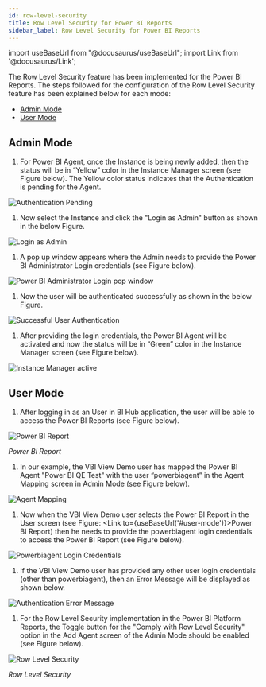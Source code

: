 ```yaml
---
id: row-level-security
title: Row Level Security for Power BI Reports
sidebar_label: Row Level Security for Power BI Reports
---
```


import useBaseUrl from "@docusaurus/useBaseUrl";
import Link from '@docusaurus/Link';

The Row Level Security feature has been implemented for the Power BI
Reports. The steps followed for the configuration of the Row Level
Security feature has been explained below for each mode:

- [Admin Mode](#admin-mode)
- [User Mode](#user-mode)

## Admin Mode

1. For Power BI Agent, once the Instance is being newly added, then the status will be in “Yellow” color in the Instance Manager screen (see Figure below). The Yellow color status indicates that the Authentication is pending for the Agent.

  <div class="center">
    <Zoom>
      <img alt="Authentication Pending" src={useBaseUrl('doc-images/admin-guide/admin-mode/rw1.jpg')}/>
    </Zoom>
  </div>

1. Now select the Instance and click the "Login as Admin" button as shown in the below Figure.

  <div class="center">
    <Zoom>
      <img alt="Login as Admin" src={useBaseUrl('doc-images/admin-guide/admin-mode/rw2.jpg')}/>
    </Zoom>
  </div>

1.  A pop up window appears where the Admin needs to provide the Power BI Administrator Login credentials (see Figure below).

  <div class="center">
    <Zoom>
      <img alt="Power BI Administrator Login pop window" src={useBaseUrl('doc-images/admin-guide/admin-mode/rw3.jpg')}/>
    </Zoom>
  </div>

1.  Now the user will be authenticated successfully as shown in the below Figure.

  <div class="center">
    <Zoom>
      <img alt="Successful User Authentication" src={useBaseUrl('doc-images/admin-guide/admin-mode/rw4.jpg')}/>
    </Zoom>
  </div>

1. After providing the login credentials, the Power BI Agent will be activated and now the status will be in “Green” color in the Instance Manager screen (see Figure below).

  <div class="center">
  <Zoom>
    <img alt="Instance Manager active" src={useBaseUrl('doc-images/admin-guide/admin-mode/rw5.jpg')}/>
  </Zoom>
  </div>

## User Mode

1.  After logging in as an User in BI Hub application, the user will be able to access the Power BI Reports (see Figure below).

  <div class="center">
    <Zoom>
      <img alt="Power BI Report" src={useBaseUrl('doc-images/admin-guide/user-mode/rw6.jpg')}/>
    </Zoom>
  </div>

  *Power BI Report*

1. In our example, the VBI View Demo user has mapped the Power BI Agent "Power BI QE Test" with the user “powerbiagent” in the Agent Mapping screen in Admin Mode (see Figure below).

  <div class="center">
    <Zoom>
      <img alt="Agent Mapping" src={useBaseUrl('doc-images/admin-guide/user-mode/rw7.jpg')}/>
    </Zoom>
  </div>

1. Now when the VBI View Demo user selects the Power BI Report in the User screen (see Figure: <Link to={useBaseUrl('#user-mode')}>Power BI Report</Link>) then he needs to provide the powerbiagent login credentials to access the Power BI Report (see Figure below).

  <div class="center">
    <Zoom>
      <img alt="Powerbiagent Login Credentials" src={useBaseUrl('doc-images/admin-guide/user-mode/rw8.jpg')}/>
    </Zoom>
  </div>

1. If the VBI View Demo user has provided any other user login credentials (other than powerbiagent), then an Error Message will be
    displayed as shown below.

  <div class="center">
    <Zoom>
      <img alt="Authentication Error Message" src={useBaseUrl('doc-images/admin-guide/user-mode/rw9.jpg')}/>
    </Zoom>
  </div>

1. For the Row Level Security implementation in the Power BI Platform Reports, the Toggle button for the "Comply with Row Level Security" option in the Add Agent screen of the Admin Mode should be enabled (see Figure below).

  <div class="center">
    <Zoom>
      <img alt="Row Level Security" src={useBaseUrl('doc-images/admin-guide/user-mode/rw10.jpg')}/>
    </Zoom>
  </div>

  *Row Level Security*



